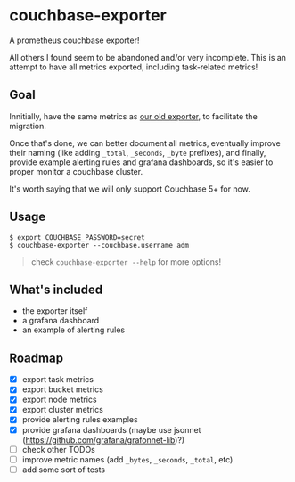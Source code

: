 # couchbase-exporter

A prometheus couchbase exporter!

All others I found seem to be abandoned and/or very incomplete. This is an attempt to
have all metrics exported, including task-related metrics!

## Goal

Innitially, have the same metrics as [our old exporter](https://github.com/brunopsoares/prometheus_couchbase_exporter),
to facilitate the migration.

Once that's done, we can better document all metrics, eventually improve their
naming (like adding `_total`, `_seconds`, `_byte` prefixes), and finally,
provide example alerting rules and grafana dashboards, so it's easier to
proper monitor a couchbase cluster.

It's worth saying that we will only support Couchbase 5+ for now.

## Usage

```console
$ export COUCHBASE_PASSWORD=secret
$ couchbase-exporter --couchbase.username adm
```

> check `couchbase-exporter --help` for more options!

## What's included

- the exporter itself
- a grafana dashboard
- an example of alerting rules

## Roadmap

- [x] export task metrics
- [x] export bucket metrics
- [x] export node metrics
- [x] export cluster metrics
- [x] provide alerting rules examples
- [x] provide grafana dashboards (maybe use jsonnet (https://github.com/grafana/grafonnet-lib)?)
- [ ] check other TODOs
- [ ] improve metric names (add `_bytes`, `_seconds`, `_total`, etc)
- [ ] add some sort of tests

<!--
TODO: when the needed PRs get merged into grafonnet, stop using my fork
 -->
